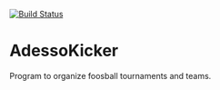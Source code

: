 [![Build Status](https://travis-ci.com/Plotogandr/AdessoKicker.svg?branch=master)](https://travis-ci.com/Plotogandr/AdessoKicker)

# AdessoKicker
Program to organize foosball tournaments and teams.
